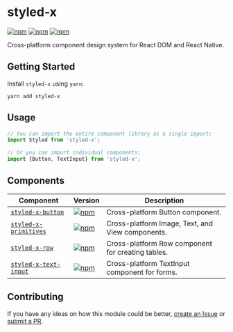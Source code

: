 # styled-x

[![npm](https://img.shields.io/npm/v/styled-x.svg)](https://www.npmjs.com/package/styled-x)
[![npm](https://img.shields.io/npm/dt/styled-x.svg)](https://www.npmjs.com/package/styled-x)
[![npm](https://img.shields.io/npm/l/styled-x.svg)](https://github.com/negativetwelve/styled-x/blob/master/LICENSE)

Cross-platform component design system for React DOM and React Native.

## Getting Started

Install `styled-x` using `yarn`:

```shell
yarn add styled-x
```

## Usage

```javascript
// You can import the entire component library as a single import:
import Styled from 'styled-x';

// Or you can import individual components:
import {Button, TextInput} from 'styled-x';
```

## Components

Component | Version | Description
----------|---------|------------
[`styled-x-button`](/packages/styled-x-button) | [![npm](https://img.shields.io/npm/v/styled-x-button.svg)][npm-button] | Cross-platform Button component.
[`styled-x-primitives`](/packages/styled-x-primitives) | [![npm](https://img.shields.io/npm/v/styled-x-primitives.svg)][npm-primitives] | Cross-platform Image, Text, and View components.
[`styled-x-row`](/packages/styled-x-row) | [![npm](https://img.shields.io/npm/v/styled-x-row.svg)][npm-row] | Cross-platform Row component for creating tables.
[`styled-x-text-input`](/packages/styled-x-text-input) | [![npm](https://img.shields.io/npm/v/styled-x-text-input.svg)][npm-text-input] | Cross-platform TextInput component for forms.

[npm-button]: https://www.npmjs.com/package/styled-x-button
[npm-primitives]: https://www.npmjs.com/package/styled-x-primitives
[npm-row]: https://www.npmjs.com/package/styled-x-row
[npm-text-input]: https://www.npmjs.com/package/styled-x-text-inpiut

## Contributing

If you have any ideas on how this module could be better, [create an Issue](https://github.com/negativetwelve/styled-x/issues) or [submit a PR](https://github.com/negativetwelve/styled-x/pulls).
